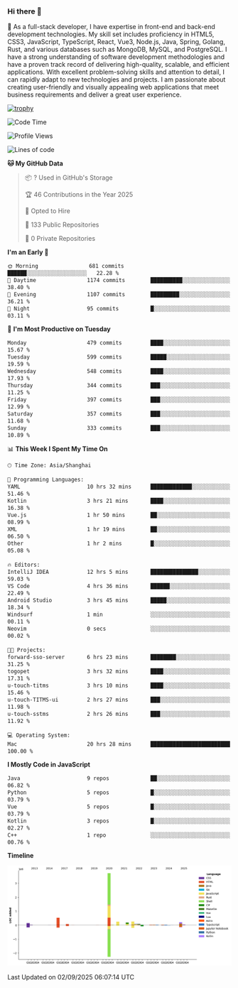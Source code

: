 ### Hi there 👋

🌱 As a full-stack developer, I have expertise in front-end and back-end development technologies. My skill set includes proficiency in HTML5, CSS3, JavaScript, TypeScript, React, Vue3, Node.js, Java, Spring, Golang, Rust, and various databases such as MongoDB, MySQL, and PostgreSQL. I have a strong understanding of software development methodologies and have a proven track record of delivering high-quality, scalable, and efficient applications. With excellent problem-solving skills and attention to detail, I can rapidly adapt to new technologies and projects. I am passionate about creating user-friendly and visually appealing web applications that meet business requirements and deliver a great user experience.

[![trophy](https://github-profile-trophy.vercel.app/?username=elton&rank=SECRET,SSS,SS,S,AAA,AA,A&theme=onedark&no-frame=true&margin-w=10)](https://github.com/ryo-ma/github-profile-trophy)

<!--START_SECTION:waka-->
![Code Time](http://img.shields.io/badge/Code%20Time-1%2C881%20hrs%2037%20mins-blue)

![Profile Views](http://img.shields.io/badge/Profile%20Views-0-blue)

![Lines of code](https://img.shields.io/badge/From%20Hello%20World%20I%27ve%20Written-5.8%20million%20lines%20of%20code-blue)

**🐱 My GitHub Data** 

> 📦 ? Used in GitHub's Storage 
 > 
> 🏆 46 Contributions in the Year 2025
 > 
> 💼 Opted to Hire
 > 
> 📜 133 Public Repositories 
 > 
> 🔑 0 Private Repositories 
 > 
**I'm an Early 🐤** 

```text
🌞 Morning                681 commits         ██████░░░░░░░░░░░░░░░░░░░   22.28 % 
🌆 Daytime                1174 commits        ██████████░░░░░░░░░░░░░░░   38.40 % 
🌃 Evening                1107 commits        █████████░░░░░░░░░░░░░░░░   36.21 % 
🌙 Night                  95 commits          █░░░░░░░░░░░░░░░░░░░░░░░░   03.11 % 
```
📅 **I'm Most Productive on Tuesday** 

```text
Monday                   479 commits         ████░░░░░░░░░░░░░░░░░░░░░   15.67 % 
Tuesday                  599 commits         █████░░░░░░░░░░░░░░░░░░░░   19.59 % 
Wednesday                548 commits         ████░░░░░░░░░░░░░░░░░░░░░   17.93 % 
Thursday                 344 commits         ███░░░░░░░░░░░░░░░░░░░░░░   11.25 % 
Friday                   397 commits         ███░░░░░░░░░░░░░░░░░░░░░░   12.99 % 
Saturday                 357 commits         ███░░░░░░░░░░░░░░░░░░░░░░   11.68 % 
Sunday                   333 commits         ███░░░░░░░░░░░░░░░░░░░░░░   10.89 % 
```


📊 **This Week I Spent My Time On** 

```text
🕑︎ Time Zone: Asia/Shanghai

💬 Programming Languages: 
YAML                     10 hrs 32 mins      █████████████░░░░░░░░░░░░   51.46 % 
Kotlin                   3 hrs 21 mins       ████░░░░░░░░░░░░░░░░░░░░░   16.38 % 
Vue.js                   1 hr 50 mins        ██░░░░░░░░░░░░░░░░░░░░░░░   08.99 % 
XML                      1 hr 19 mins        ██░░░░░░░░░░░░░░░░░░░░░░░   06.50 % 
Other                    1 hr 2 mins         █░░░░░░░░░░░░░░░░░░░░░░░░   05.08 % 

🔥 Editors: 
IntelliJ IDEA            12 hrs 5 mins       ███████████████░░░░░░░░░░   59.03 % 
VS Code                  4 hrs 36 mins       ██████░░░░░░░░░░░░░░░░░░░   22.49 % 
Android Studio           3 hrs 45 mins       █████░░░░░░░░░░░░░░░░░░░░   18.34 % 
Windsurf                 1 min               ░░░░░░░░░░░░░░░░░░░░░░░░░   00.11 % 
Neovim                   0 secs              ░░░░░░░░░░░░░░░░░░░░░░░░░   00.02 % 

🐱‍💻 Projects: 
forward-sso-server       6 hrs 23 mins       ████████░░░░░░░░░░░░░░░░░   31.25 % 
togopet                  3 hrs 32 mins       ████░░░░░░░░░░░░░░░░░░░░░   17.31 % 
u-touch-titms            3 hrs 10 mins       ████░░░░░░░░░░░░░░░░░░░░░   15.46 % 
u-touch-TITMS-ui         2 hrs 27 mins       ███░░░░░░░░░░░░░░░░░░░░░░   11.98 % 
u-touch-sstms            2 hrs 26 mins       ███░░░░░░░░░░░░░░░░░░░░░░   11.92 % 

💻 Operating System: 
Mac                      20 hrs 28 mins      █████████████████████████   100.00 % 
```

**I Mostly Code in JavaScript** 

```text
Java                     9 repos             ██░░░░░░░░░░░░░░░░░░░░░░░   06.82 % 
Python                   5 repos             █░░░░░░░░░░░░░░░░░░░░░░░░   03.79 % 
Vue                      5 repos             █░░░░░░░░░░░░░░░░░░░░░░░░   03.79 % 
Kotlin                   3 repos             █░░░░░░░░░░░░░░░░░░░░░░░░   02.27 % 
C++                      1 repo              ░░░░░░░░░░░░░░░░░░░░░░░░░   00.76 % 
```



**Timeline**

![Lines of Code chart](https://raw.githubusercontent.com/elton/elton/main/assets/bar_graph.png)


 Last Updated on 02/09/2025 06:07:14 UTC
<!--END_SECTION:waka-->

<!--
**elton/elton** is a ✨ _special_ ✨ repository because its `README.md` (this file) appears on your GitHub profile.

Here are some ideas to get you started:

- 🔭 I’m currently working on ...
- 🌱 I’m currently learning ...
- 👯 I’m looking to collaborate on ...
- 🤔 I’m looking for help with ...
- 💬 Ask me about ...
- 📫 How to reach me: ...
- 😄 Pronouns: ...
- ⚡ Fun fact: ...
-->
